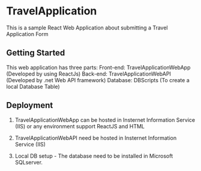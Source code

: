# TravelApplication
This is a sample React Web Application about submitting a Travel Application Form

## Getting Started

This web application has three parts:
Front-end: TravelApplicationWebApp (Developed by using ReactJs)
Back-end: TravelApplicationWebAPI (Developed by .net Web API framework)
Database: DBScripts (To create a local Database Table)


## Deployment

1. TravelApplicationWebApp can be hosted in Insternet Information Service (IIS) or any environment support ReactJS and HTML

2. TravelApplicationWebAPI need be hosted in Insternet Information Service (IIS)

3. Local DB setup - The database need to be installed in Microsoft SQLserver.
 